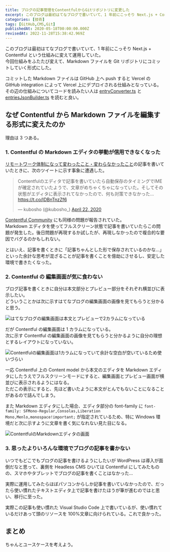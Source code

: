 ```yaml
---
title: ブログの記事管理をContentfulからGitリポジトリに変更した
excerpt: このブログは最初はてなブログで書いていて、1 年前にこっそり Next.js + Contentful という仕組みに変えて運用していた。
categories: [技術]
tags: [GitHub,CMS,Git]
publishedAt: 2020-05-18T00:00:00.000Z
revisedAt: 2022-11-28T15:38:42.969Z
---
```


このブログは最初はてなブログで書いていて、1 年前にこっそり Next.js + Contentful という仕組みに変えて運用していた。\
今回仕組みをふたたび変えて、Markdown ファイルを Git リポジトリにコミットしていく形式にした。

コミットした Markdown ファイルは GitHub 上へ push すると Vercel の GitHub integration によって Vercel 上にデプロイされる仕組みとなっている。\
その辺の仕組みについてコードを読みたい人は [entryConverter.ts](https://github.com/kubosho/kubosho.com/blob/master/src/entry/entryConverter.ts) と [entriesJsonBuilder.ts](https://github.com/kubosho/kubosho.com/blob/master/tools/entriesJsonBuilder.ts) を読むと良い。

## なぜ Contentful から Markdown ファイルを編集する形式に変えたのか

理由は 3 つある。

### 1. Contentful の Markdown エディタの挙動が信用できなくなった

[リモートワーク体制になって変わったこと・変わらなかったこと](https://blog.kubosho.com/entry/working-style-after-covid-19)の記事を書いていたときに、次のツイートに示す事象に遭遇した。

<blockquote class="twitter-tweet"><p lang="ja" dir="ltr">Contentfulのエディタで記事を書いていたら自動保存のタイミングでIMEが確定されていたようで、文章がめちゃくちゃになっていた。そしてその状態がエディタに表示されてなかったので、何も対策できなかった…<a href="https://t.co/IDBnTnzZf6">https://t.co/IDBnTnzZf6</a></p>&mdash; kubosho (@kubosho_) <a href="https://twitter.com/kubosho_/status/1253014495930118146?ref_src=twsrc%5Etfw">April 22, 2020</a></blockquote>

[Contentful Community](https://www.contentfulcommunity.com/t/can-i-disable-auto-save-in-the-content-posting-editor/2626) にも同様の問題が報告されていた。\
Markdown エディタを使ってフルスクリーン状態で記事を書いていたらこの問題が発生した。後日問題が再現するか試したが、再現しなかったので複合的な要因でバグるのかもしれない。

とはいえ、記事を書くときに「記事ちゃんとした形で保存されているのかな…」といった余計な思考が混ざることが記事を書くことを億劫にさせるし、安定した環境で書きたくなった。

### 2. Contentful の 編集画面が気に食わない

ブログ記事を書くときに自分は本文部分とプレビュー部分をそれぞれ横並びに表示したい。\
どういうことかは次に示すはてなブログの編集画面の画像を見てもらうと分かると思う。

![はてなブログの編集画面は本文とプレビューで2カラムになっている](https://blog-assets.kubosho.com/hatena-blog-editor.png)

だが Contentful の編集画面は 1 カラムになっている。\
次に示す Contentful の編集画面の画像を見てもらうと分かるように自分の理想とするレイアウトになっていない。

![Contentfulの編集画面は1カラムになっていて余計な空白が空いているため使いづらい](https://blog-assets.kubosho.com/contentful-editor.png)

一応 Contentful 上の Content model から本文のエディタを Markdown エディタにしたうえでフルスクリーンモードにすると、編集画面とプレビュー画面が横並びに表示されるようにはなる。\
ただこの表示にすると、先ほど書いたように本文がとんでもないことになることがあるので詰んでしまう。

また Markdown エディタにした場合、エディタ部分の font-family に `font-family: SFMono-Regular,Consolas,Liberation Mono,Menlo,monospace!important;` が指定されているため、特に Windows 環境だと次に示すように文章を書く気になれない見た目になる。

![ContentfulのMarkdownエディタの画面](https://blog-assets.kubosho.com/contentful-markdown-editor.png)

### 3. 思ったよりいろんな環境でブログの記事を書かない

いつでもどこでもブログの記事を書けるようにしたいが WordPress は導入が面倒だなと思って、裏側を Headless CMS ひいては Contentful にしてみたものの、スマホやタブレットでブログの記事を書くことはなかった…

実際に運用してみたらほぼパソコンからしか記事を書いていなかったので、だったら使い慣れたテキストエディタ上で記事を書けたほうが筆が進むのではと思い、移行に至った。

実際この記事も使い慣れた Visual Studio Code 上で書いているが、使い慣れているだけあって頭のリソースを 100%文章に向けられている。これで良かった。

## まとめ

ちゃんとユースケースを考えよう。
